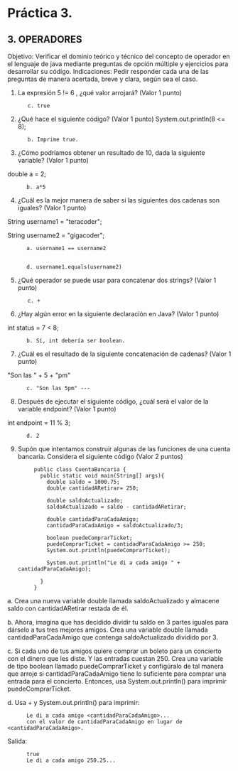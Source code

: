 # Práctica 3.

## 3. OPERADORES

Objetivo: Verificar el dominio teórico y técnico del concepto de operador en el lenguaje
de java mediante preguntas de opción múltiple y ejercicios para desarrollar su código.
Indicaciones: Pedir responder cada una de las preguntas de manera acertada, breve y
clara, según sea el caso.

1. La expresión 5 != 6 , ¿qué valor arrojará? (Valor 1 punto)

          
     
          c. true
          

2. ¿Qué hace el siguiente código? (Valor 1 punto)
System.out.println(8 <= 8);

          
          b. Imprime true.
          
         

3. ¿Cómo podríamos obtener un resultado de 10, dada la siguiente variable? (Valor 1
punto)

double a = 2;

  
          b. a*5
   
    


4. ¿Cuál es la mejor manera de saber si las siguientes dos cadenas son iguales?
(Valor 1 punto)

String username1 = "teracoder";

String username2 = "gigacoder";

          a. username1 == username2
      
   
          d. username1.equals(username2)


5. ¿Qué operador se puede usar para concatenar dos strings? (Valor 1 punto)

        
      
          c. +
 


6. ¿Hay algún error en la siguiente declaración en Java? (Valor 1 punto)

int status = 7 < 8;

        
          b. Sí, int debería ser boolean.
       
    

7. ¿Cuál es el resultado de la siguiente concatenación de cadenas? (Valor 1 punto)

"Son las " + 5 + "pm"

         
 
          c. "Son las 5pm" ---
          


8. Después de ejecutar el siguiente código, ¿cuál será el valor de la variable
endpoint? (Valor 1 punto)

int endpoint = 11 % 3;

      
    
      
          d. 2
       


9. Supón que intentamos construir algunas de las funciones de una cuenta bancaria.
Considera el siguiente código (Valor 2 puntos)

            public class CuentaBancaria {
              public static void main(String[] args){
                double saldo = 1000.75;
                double cantidadARetirar= 250;
                
                double saldoActualizado;
                saldoActualizado = saldo - cantidadARetirar;
                
                double cantidadParaCadaAmigo;
                cantidadParaCadaAmigo = saldoActualizado/3;
                
                boolean puedeComprarTicket;
                puedeComprarTicket = cantidadParaCadaAmigo >= 250;
                System.out.println(puedeComprarTicket);
                
                System.out.println("Le di a cada amigo " + cantidadParaCadaAmigo);
                
              }
            }

a. Crea una nueva variable double llamada saldoActualizado y
almacene saldo con cantidadARetirar restada de él.

b. Ahora, imagina que has decidido dividir tu saldo en 3 partes iguales
para dárselo a tus tres mejores amigos. Crea una variable double
llamada cantidadParaCadaAmigo que contenga saldoActualizado
dividido por 3.

c. Si cada uno de tus amigos quiere comprar un boleto para un
concierto con el dinero que les diste. Y las entradas cuestan 250. Crea
una variable de tipo boolean llamado puedeComprarTicket y
configúralo de tal manera que arroje si cantidadParaCadaAmigo
tiene lo suficiente para comprar una entrada para el concierto.
Entonces, usa System.out.println() para imprimir
puedeComprarTicket.

d. Usa + y System.out.println() para imprimir:

          Le di a cada amigo <cantidadParaCadaAmigo>...
          con el valor de cantidadParaCadaAmigo en lugar de <cantidadParaCadaAmigo>.

Salida:

          true
          Le di a cada amigo 250.25...
